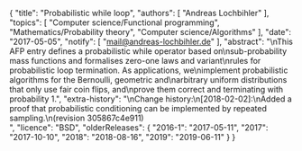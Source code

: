 {
    "title": "Probabilistic while loop",
    "authors": [
        "Andreas Lochbihler"
    ],
    "topics": [
        "Computer science/Functional programming",
        "Mathematics/Probability theory",
        "Computer science/Algorithms"
    ],
    "date": "2017-05-05",
    "notify": [
        "mail@andreas-lochbihler.de"
    ],
    "abstract": "\nThis AFP entry defines a probabilistic while operator based on\nsub-probability mass functions and formalises zero-one laws and variant\nrules for probabilistic loop termination. As applications, we\nimplement probabilistic algorithms for the Bernoulli, geometric and\narbitrary uniform distributions that only use fair coin flips, and\nprove them correct and terminating with probability 1.",
    "extra-history": "\nChange history:\n[2018-02-02]:\nAdded a proof that probabilistic conditioning can be implemented by repeated sampling.\n(revision 305867c4e911)<br>",
    "licence": "BSD",
    "olderReleases": {
        "2016-1": "2017-05-11",
        "2017": "2017-10-10",
        "2018": "2018-08-16",
        "2019": "2019-06-11"
    }
}